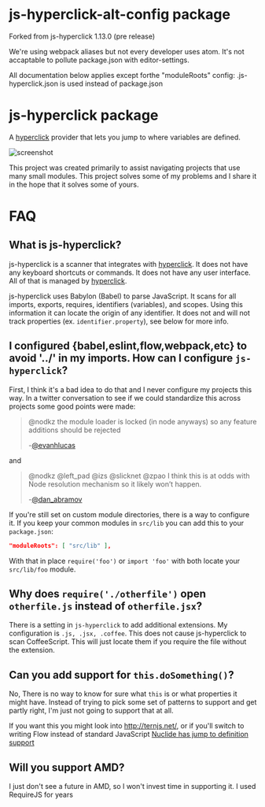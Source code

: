 # js-hyperclick-alt-config package

Forked from js-hyperclick 1.13.0 (pre release)

We're using webpack aliases but not every developer uses atom.
It's not accaptable to pollute package.json with editor-settings.

All documentation below applies except forthe "moduleRoots" config: .js-hyperclick.json is used instead of package.json

# js-hyperclick package

A [hyperclick][hyperclick] provider that lets you jump to where variables are defined.

![screenshot](https://raw.githubusercontent.com/AsaAyers/js-hyperclick/master/screenshots/Selection_107.png)

This project was created primarily to assist navigating projects that use many
small modules. This project solves some of my problems and I share it in the
hope that it solves some of yours.

# FAQ

## What is js-hyperclick?

js-hyperclick is a scanner that integrates with [hyperclick][hyperclick]. It does not have
any keyboard shortcuts or commands. It does not have any user interface. All of that
is managed by [hyperclick][hyperclick].

js-hyperclick uses Babylon (Babel) to parse JavaScript. It scans for all
imports, exports, requires, identifiers (variables), and scopes. Using this
information it can locate the origin of any identifier. It does not and will not
track properties (ex. `identifier.property`), see below for more info.

## I configured {babel,eslint,flow,webpack,etc} to avoid '../' in my imports. How can I configure `js-hyperclick`?

First, I think it's a bad idea to do that and I never configure my projects this
way. In a twitter conversation to see if we could standardize this across
projects some good points were made:

> @nodkz the module loader is locked (in node anyways) so any feature additions should be rejected
>
> -[@evanhlucas](https://twitter.com/evanhlucas/status/771750602967703561)

and

> @nodkz @left_pad @izs @slicknet @zpao I think this is at odds with Node resolution mechanism so it likely won’t happen.
>
> -[@dan_abramov](https://twitter.com/dan_abramov/status/771741318129324032)

If you're still set on custom module directories, there is a way to configure
it. If you keep your common modules in `src/lib` you can add this to your
`package.json`:

```json
"moduleRoots": [ "src/lib" ],
```

With that in place `require('foo')` or `import 'foo'` with both locate your `src/lib/foo` module.

## Why does `require('./otherfile')` open `otherfile.js` instead of `otherfile.jsx`?

There is a setting in `js-hyperclick` to add additional extensions. My
configuration is `.js, .jsx, .coffee`. This does not cause js-hyperclick to scan
CoffeeScript. This will just locate them if you require the file without the
extension.

## Can you add support for `this.doSomething()`?

No, There is no way to know for sure what `this` is or what properties it might
have. Instead of trying to pick some set of patterns to support and get partly
right, I'm just not going to support that at all.

If you want this you might look into http://ternjs.net/, or if you'll switch to
writing Flow instead of standard JavaScript [Nuclide has jump to definition
support](http://nuclide.io/docs/languages/flow/#jump-to-definition)

## Will you support AMD?

I just don't see a future in AMD, so I won't invest time in supporting it. I
used RequireJS for years

[hyperclick]: https://atom.io/packages/hyperclick
[code-links]: https://atom.io/packages/code-links
[resolve]: https://www.npmjs.com/package/resolvehttps://www.npmjs.com/package/resolve
[webpack-config]: http://webpack.github.io/docs/configuration.html#resolve-modulesdirectories
